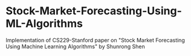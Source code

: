 # Stock-Market-Forecasting-Using-ML-Algorithms
Implementation of CS229-Stanford paper on "Stock Market Forecasting Using Machine Learning Algorithms" by Shunrong Shen
